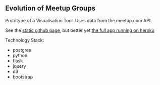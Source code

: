 ## Evolution of Meetup Groups

Prototype of a Visualisation Tool. 
Uses data from the meetup.com API. 

See the [static github page](https://nyu-cs6313-projects.github.io/sp2015-group13/), 
but better yet [the full app running on heroku](https://agile-island-7524.herokuapp.com/)

Technology Stack:

* postgres
* python
* flask
* jquery
* d3
* bootstrap

